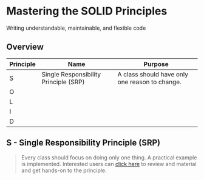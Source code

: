 # Mastering the SOLID Principles

Writing understandable, maintainable, and flexible code

## Overview

| Principle | Name | Purpose |
| ---- | ---- | ---- |
|   S  |  Single Responsibility Principle (SRP)    |   A class should have only one reason to change.   |
|   O  |      |      |
|   L  |      |      |
|   I  |      |      |
|   D  |      |      |


## S - Single Responsibility Principle (SRP)
> Every class should focus on doing only one thing.
A practical example is implemented. Interested users can [click here](./s_principle/) to review and material and get hands-on to the principle. 

